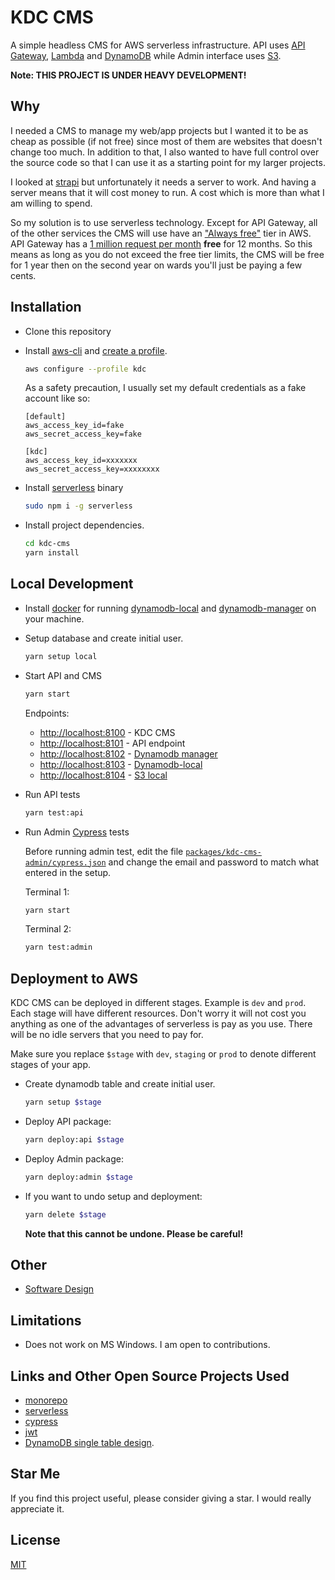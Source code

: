 # KDC CMS

A simple headless CMS for AWS serverless infrastructure. API uses [API Gateway](https://aws.amazon.com/api-gateway/), [Lambda](https://aws.amazon.com/lambda/) and [DynamoDB](https://aws.amazon.com/dynamodb/) while Admin interface uses [S3](https://aws.amazon.com/s3/).

**Note: THIS PROJECT IS UNDER HEAVY DEVELOPMENT!**

## Why

I needed a CMS to manage my web/app projects but I wanted it to be as cheap as possible (if not free) since most of them are websites that doesn't change too much. In addition to that, I also wanted to have full control over the source code so that I can use it as a starting point for my larger projects.

I looked at [strapi](https://strapi.io/) but unfortunately it needs a server to work. And having a server means that it will cost money to run.  A cost which is more than what I am willing to spend.

So my solution is to use serverless technology. Except for API Gateway, all of the other services the CMS will use have an ["Always free"](https://aws.amazon.com/free/?nc2=h_ql_pr_ft&all-free-tier.sort-by=item.additionalFields.SortRank&all-free-tier.sort-order=asc&awsf.Free%20Tier%20Types=tier%23always-free) tier in AWS. API Gateway has a  [1 million request per month](https://aws.amazon.com/api-gateway/pricing/) **free** for 12 months. So this means as long as you do not exceed the free tier limits, the CMS will be free for 1 year then on the second year on wards you'll just be paying a few cents.

## Installation

* Clone this repository
* Install [aws-cli](https://docs.aws.amazon.com/en_pv/cli/latest/userguide/cli-chap-install.html) and [create a profile](https://docs.aws.amazon.com/en_pv/cli/latest/userguide/cli-chap-configure.html).
  
  ```bash
  aws configure --profile kdc
  ```

  As a safety precaution, I usually set my default credentials as a fake account like so:

  ```credentials
  [default]
  aws_access_key_id=fake
  aws_secret_access_key=fake

  [kdc]
  aws_access_key_id=xxxxxxx
  aws_secret_access_key=xxxxxxxx
  ```

* Install [serverless](https://serverless.com/) binary
  
  ```bash
  sudo npm i -g serverless
  ```

* Install project dependencies.

  ```bash
  cd kdc-cms
  yarn install
  ```

## Local Development

* Install [docker](https://docs.docker.com/install/) for running [dynamodb-local](https://hub.docker.com/r/amazon/dynamodb-local) and [dynamodb-manager](https://hub.docker.com/r/taydy/dynamodb-manager/) on your machine.

* Setup database and create initial user.

  ```bash
  yarn setup local
  ```

* Start API and CMS

  ```bash
  yarn start
  ```

  Endpoints:

  * [http://localhost:8100](http://localhost:8100) - KDC CMS
  * [http://localhost:8101](http://localhost:8101) - API endpoint
  * [http://localhost:8102](http://localhost:8102) - [Dynamodb manager](https://hub.docker.com/r/taydy/dynamodb-manager/)
  * [http://localhost:8103](http://localhost:8103) - [Dynamodb-local](https://hub.docker.com/r/amazon/dynamodb-local)
  * [http://localhost:8104](http://localhost:8104) - [S3 local](https://github.com/ar90n/serverless-s3-local)

* Run API tests

  ```bash
  yarn test:api
  ```

* Run Admin [Cypress](https://www.cypress.io/) tests
  
  Before running admin test, edit the file [`packages/kdc-cms-admin/cypress.json`](packages/kdc-cms-admin/cypress.json) and change the email and password to match what entered in the setup.
  
  Terminal 1:

  ```bash
  yarn start
  ```

  Terminal 2:

  ```bash
  yarn test:admin
  ```

## Deployment to AWS

KDC CMS can be deployed in different stages. Example is `dev` and `prod`. Each stage will have different resources. Don't worry it will not cost you anything as one of the advantages of serverless is pay as you use. There will be no idle servers that you need to pay for.

Make sure you replace ```$stage``` with ```dev```, ```staging``` or ```prod``` to denote different stages of your app.

* Create dynamodb table and create initial user.

  ```bash
  yarn setup $stage
  ```

* Deploy API package:

  ```bash
  yarn deploy:api $stage
  ```

* Deploy Admin package:
  
  ```bash
  yarn deploy:admin $stage
  ```

* If you want to undo setup and deployment:

  ```bash
  yarn delete $stage
  ```

  **Note that this cannot be undone. Please be careful!**

## Other

* [Software Design](docs/DESIGN.md)

## Limitations

* Does not work on MS Windows. I am open to contributions.

## Links and Other Open Source Projects Used

* [monorepo](https://en.wikipedia.org/wiki/Monorepo)
* [serverless](https://serverless.com)
* [cypress](https://www.cypress.io/)
* [jwt](https://jwt.io/)
* [DynamoDB single table design](https://youtu.be/HaEPXoXVf2k?t=2844).

## Star Me

If you find this project useful, please consider giving a star. I would really appreciate it.

## License

[MIT](LICENSE)
